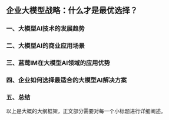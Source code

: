 ## 企业大模型战略：什么才是最优选择？

### 一、大模型AI技术的发展趋势

### 二、大模型AI的商业应用场景

### 三、蓝莺IM在大模型AI领域的应用优势

### 四、企业如何选择最适合的大模型AI解决方案

### 五、总结

以上是大概的大纲框架，正文部分需要对每一个小标题进行详细阐述。